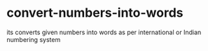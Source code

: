 # convert-numbers-into-words
its converts given numbers into words as per international or Indian numbering system
